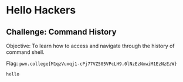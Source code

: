 # Hello Hackers
## Challenge: Command History

Objective: To learn how to access and navigate through the history of command shell.

Flag: `pwn.college{M1qzVuxqj1-cPj77VZ505VPcLH9.0lNzEzNxwiM1EzNzEzW}`

```
hello
```
